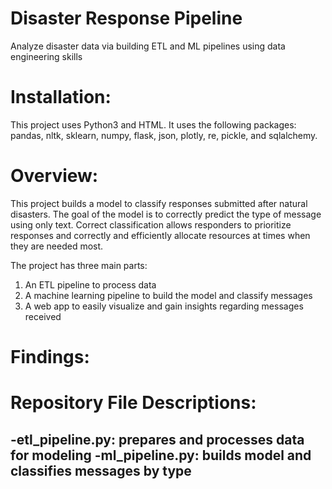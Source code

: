 # Disaster Response Pipeline
Analyze disaster data via building ETL and ML pipelines using data engineering skills

# Installation:
This project uses Python3 and HTML.  It uses the following packages: pandas, nltk, sklearn, numpy, flask, json, plotly, re,   pickle, and sqlalchemy.
  
# Overview:
This project builds a model to classify responses submitted after natural disasters.  The goal of the model is to correctly predict the type of message using only text.  Correct classification allows responders to prioritize responses and correctly and efficiently allocate resources at times when they are needed most.

The project has three main parts:
1.  An ETL pipeline to process data
2.  A machine learning pipeline to build the model and classify messages
3.  A web app to easily visualize and gain insights regarding messages received

# Findings:


# Repository File Descriptions:
-etl_pipeline.py: prepares and processes data for modeling
-ml_pipeline.py: builds model and classifies messages by type
-
